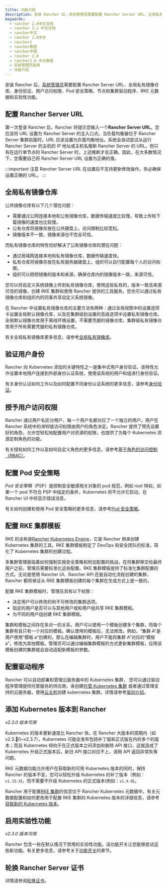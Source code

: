 ```yaml
---
title: 功能介绍
description: 安装 Rancher 后，系统管理员需要配置 Rancher Server URL、全局私有镜像仓库、身份验证、用户访问权限、Pod 安全策略、节点和集群驱动程序、RKE 元数据和实验性功能。第一次登录 Rancher 后，Rancher 将提示您输入一个Rancher Server URL。您应该将 URL 设置为 Rancher Server 的主入口点。当负载均衡器位于 Rancher Server 集群前面时，URL 应该设置为负载均衡地址。系统将自动尝试从运行 Rancher Server 的主机的 IP 地址或主机名推断 Rancher Server 的 URL。但只有在运行单个节点的 Rancher Server 安装时才，上述推断才正确。因此，在大多数情况下，您需要自己将 Rancher Server URL 设置为正确的值。
keywords:
  - rancher 2.0中文文档
  - rancher 2.x 中文文档
  - rancher中文
  - rancher 2.0中文
  - rancher2
  - rancher教程
  - rancher中国
  - rancher 2.0
  - rancher2.0 中文教程
  - 系统管理员指南
  - 功能介绍
---
```


安装 Rancher 后，[系统管理员](/docs/rancher2/admin-settings/rbac/global-permissions/_index)需要配置 Rancher Server URL、全局私有镜像仓库、身份验证、用户访问权限、Pod 安全策略、节点和集群驱动程序、RKE 元数据和实验性功能。

## 配置 Rancher Server URL

第一次登录 Rancher 后，Rancher 将提示您输入一个**Rancher Server URL**。您应该将 URL 设置为 Rancher Server 的主入口点。当负载均衡器位于 Rancher Server 集群前面时，URL 应该设置为负载均衡地址。系统会自动尝试从运行 Rancher Server 的主机的 IP 地址或主机名推断 Rancher Server 的 URL，但只有在运行单节点的 Rancher Server 时，上述推断才会正确。因此，在大多数情况下，您需要自己将 Rancher Server URL 设置为正确的值。

:::important 注意
Rancher Server URL 在设置后不支持更新修改操作。务必确保设置正确的 URL。
:::

## 全局私有镜像仓库

公共镜像仓库有以下几个潜在问题：

- 需要通过公网连接本地和公有镜像仓库，数据传输速度比较慢，导致上传和下载镜像的速度也比较慢。
- 公有仓库将镜像存放在公共硬盘上，访问限制比较宽松。
- 镜像版本不一致，镜像来源也不完全可信。

而私有镜像仓库的特性恰好解决了公有镜像仓库的潜在问题：

- 通过局域网连接本地和私有镜像仓库，数据传输速度快。
- 私有仓库将镜像存放在私有服务器硬盘上，组织可以自行配置每个人的访问权限。
- 组织可以把控镜像的版本和来源，确保仓库内的镜像版本一致，来源可信。

您可以将自定义系统镜像上传到私有镜像仓库，使用这些私有的，版本一致且来源可信的镜像，创建 RKE 集群和使用 Rancher 提供的工具服务。您也可以通过私有镜像仓库和组织内的同事共享自定义系统镜像。

在 Rancher 中设置私有镜像仓库的主要方法有两种：通过全局视图中的设置选项卡设置全局默认镜像仓库，以及在集群级别设置的高级选项中设置私有镜像仓库。全局默认镜像仓库用于离线环境设置，不需要凭据的镜像仓库。集群级私有镜像仓库用于所有需要凭据的私有镜像仓库。

有关全局私有镜像库更多信息，请参考[全局私有镜像库](/docs/rancher2/admin-settings/config-private-registry/_index)。

## 验证用户身份

Rancher 向 Kubernetes 添加的关键特性之一是集中式用户身份验证。该特性允许设置本地用户连接到外部身份认证系统，使用该系统的用户和组进行身份验证。

有关身份认证如何工作以及如何配置不同身份认证系统的更多信息，请参考[身份验证](/docs/rancher2/admin-settings/authentication/_index)。

## 授予用户访问权限

Rancher 通过用户名区分用户，每一个用户名都对应了一个独立的用户。用户在 Rancher 系统中的*授权*或访问权限由用户的角色决定。Rancher 提供了预先设置好的角色，允许您轻松地配置用户对资源的权限，也提供了为每个 Kubernetes 资源定制角色的功能。

有关授权如何工作以及如何自定义角色的更多信息，请参考[基于角色的访问控制（RBAC）](/docs/rancher2/admin-settings/rbac/_index)。

## 配置 Pod 安全策略

_Pod 安全策略_（PSP）是控制安全敏感相关对象的 pod 规范，例如 root 特权。如果一个 pod 不符合 PSP 中指定的条件，Kubernetes 将不允许它启动，在 Rancher UI 中将显示错误消息。

有关如何创建和使用 Pod 安全策略的更多信息，请参考[Pod 安全策略](/docs/rancher2/admin-settings/pod-security-policies/_index)。

## 配置 RKE 集群模板

RKE 的全称是[Rancher Kubernetes Engine](/docs/rke/_index)，它是 Rancher 用来创建 Kubernetes 集群的工具。RKE 集群模板制定了 DevOps 和安全团队的标准，简化了 Kubernetes 集群的创建过程。

多集群管理面临着如何强制实施安全策略和附加配置的挑战，在将集群移交给最终用户之前，管理员需要标准化这些配置。RKE 集群模板提供了标准化集群配置的方式。无论是使用 Rancher UI、Rancher API 还是自动化流程创建的集群，Rancher 都将保证从 RKE 集群模板创建的每个集群在生成方式上是一致的。

配置 RKE 集群模板时，管理员具有以下权限：

- 决定用户可以修改的和不可修改的集群选项。
- 指定的用户是否可以与其他用户或和用户组共享 RKE 集群模板。
- 为不同的用户组创建 RKE 集群模板。

集群和模板之间存在多对一的关系，用户可以使用一个模板创建多个集群，而每个集群有且只有一个对应的模板。确认使用的模板后，无法修改。例如，“集群 A”是用户使用“模板 a”创建的，那么在编辑集群时，用户不能将集群 A”对应的“模板 a”，修改为其他模板。管理员可以通过编辑集群模板的方式更新集群模板，应用该模板创建的集群就会自动适配新模板的参数。

## 配置驱动程序

Rancher 可以自动部署和管理云服务器中的 Kubernetes 集群， 您可以通过驱动程序管理提供托管服务的供应商，来创建[托管 Kubernetes 集群](/docs/rancher2/cluster-provisioning/hosted-kubernetes-clusters/_index) 或者通过管理支持的云服务器，使用[云主机](/docs/rancher2/cluster-provisioning/rke-clusters/node-pools/_index)创建 kubernetes 集群。详情请参考[驱动介绍](/docs/rancher2/admin-settings/drivers/_index)。

## 添加 Kubernetes 版本到 Rancher

_v2.3.0 版本可用_

Kubernetes 的版本更新速度比 Rancher 快，在 Rancher 大版本的周期内（如 v2.3.0~v2.3.7），Kubernetes 可能会发布包括补丁版和正式版在内的多个的版本；而且 Kubernetes 倾向于在正式版本之间添加和删除 API 接口，这就造成了 Kubernetes 升级正式版本后，新旧 API 接口对应不上，调用 API 返回异常失等问题。

RKE 元数据功能允许用户在获取新的可用 Kubernetes 版本的同时，保持 Rancher 的版本不变，您可以轻松升级 Kubernetes 的补丁版本（例如：`v1.15.X`)，而不需要不升级 Kubernetes 的正式版本(例如：`v1.X.0`)。

Rancher 用于配置[RKE 集群](/docs/rancher2/cluster-provisioning/rke-clusters/_index)的信息位于 Rancher Kubernetes 元数据中。有关元数据配置和如何更改用于配置 RKE 集群的 Kubernetes 版本的详细信息，请参考[获取新的 Kubernetes 版本](/docs/rancher2/admin-settings/k8s-metadata/_index)。

## 启用实验性功能

_v2.3.0 版本可用_

Rancher 包含一些在默认情况下禁用的实验性功能。该功能开关让您能够尝试这些新功能。有关更多信息，请参考关于[功能开关](/docs/rancher2/installation/options/feature-flags/_index)的章节。

## 轮换 Rancher Server 证书

详情请参阅[轮换证书](/docs/rancher2/cluster-admin/certificate-rotation/_index)。
